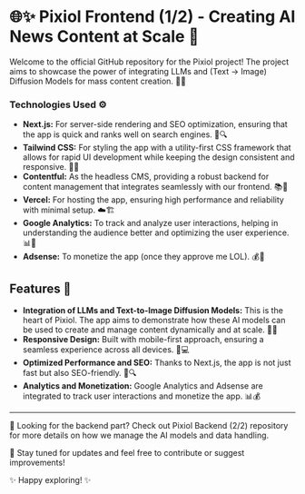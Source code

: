 # 🌐✨ Pixiol Frontend (1/2) - Creating AI News Content at Scale 🚀

Welcome to the official GitHub repository for the Pixiol project! The project aims to showcase the power of integrating LLMs and (Text -> Image) Diffusion Models for mass content creation. 🤖🎨

### Technologies Used ⚙️

- **Next.js:** For server-side rendering and SEO optimization, ensuring that the app is quick and ranks well on search engines. 🚀🔍
- **Tailwind CSS:** For styling the app with a utility-first CSS framework that allows for rapid UI development while keeping the design consistent and responsive. 🎨📐
- **Contentful:** As the headless CMS, providing a robust backend for content management that integrates seamlessly with our frontend. 📚🔗
- **Vercel:** For hosting the app, ensuring high performance and reliability with minimal setup. ☁️🏗️
- **Google Analytics:** To track and analyze user interactions, helping in understanding the audience better and optimizing the user experience. 📊👀
- **Adsense:** To monetize the app (once they approve me LOL). 💰💸

## Features 🌟

- **Integration of LLMs and Text-to-Image Diffusion Models:** This is the heart of Pixiol. The app aims to demonstrate how these AI models can be used to create and manage content dynamically and at scale. 🤖🎨
- **Responsive Design:** Built with mobile-first approach, ensuring a seamless experience across all devices. 📱💻
- **Optimized Performance and SEO:** Thanks to Next.js, the app is not just fast but also SEO-friendly. 🚀🔍
- **Analytics and Monetization:** Google Analytics and Adsense are integrated to track user interactions and monetize the app. 📊💰

---

👀 Looking for the backend part? Check out Pixiol Backend (2/2) repository for more details on how we manage the AI models and data handling.

🙌 Stay tuned for updates and feel free to contribute or suggest improvements!

✨ Happy exploring! ✨
